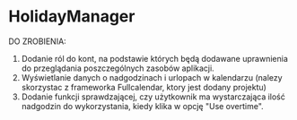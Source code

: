 # HolidayManager

DO ZROBIENIA:

1. Dodanie ról do kont, na podstawie których będą dodawane uprawnienia do przeglądania poszczególnych zasobów aplikacji.
2. Wyświetlanie danych o nadgodzinach i urlopach w kalendarzu 
   (nalezy skorzystac z frameworka Fullcalendar, ktory jest dodany projektu)
3. Dodanie funkcji sprawdzającej, czy użytkownik ma wystarczająca ilość nadgodzin do wykorzystania, kiedy klika w opcję "Use overtime".
